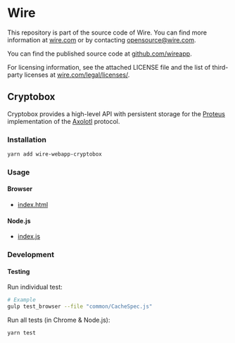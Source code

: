 # Wire

This repository is part of the source code of Wire. You can find more information at [wire.com](https://wire.com) or by contacting opensource@wire.com.

You can find the published source code at [github.com/wireapp](https://github.com/wireapp).

For licensing information, see the attached LICENSE file and the list of third-party licenses at [wire.com/legal/licenses/](https://wire.com/legal/licenses/).

## Cryptobox

Cryptobox provides a high-level API with persistent storage for the [Proteus][2] implementation of the [Axolotl][3] protocol.

[2]: https://github.com/wireapp/proteus
[3]: https://github.com/trevp/axolotl/wiki

### Installation

```bash
yarn add wire-webapp-cryptobox
```

### Usage

#### Browser

- [index.html](./dist/index.html)

#### Node.js

- [index.js](./dist/index.js)

### Development

#### Testing

Run individual test:

```bash
# Example
gulp test_browser --file "common/CacheSpec.js"
```

Run all tests (in Chrome & Node.js):

```bash
yarn test
```

